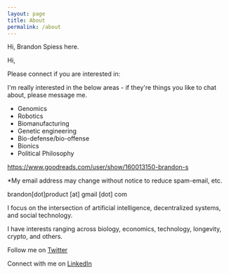 ```yaml
---
layout: page
title: About
permalink: /about
---
```


Hi, Brandon Spiess here.

Hi, 

Please connect if you are interested in:

I'm really interested in the below areas - if they're things you like to chat about, please message me. 

- Genomics
- Robotics
- Biomanufacturing
- Genetic engineering
- Bio-defense/bio-offense
- Bionics
- Political Philosophy

https://www.goodreads.com/user/show/160013150-brandon-s

*My email address may change without notice to reduce spam-email, etc.

brandon[dot]product [at] gmail [dot] com

I focus on the intersection of artificial intelligence, decentralized systems, and social technology. 

I have interests ranging across biology, economics, technology, longevity, crypto, and others.




Follow me on [Twitter](https://twitter.com/brandonspiess)

Connect with me on [LinkedIn](https://www.linkedin.com/in/brandonspiess/)
